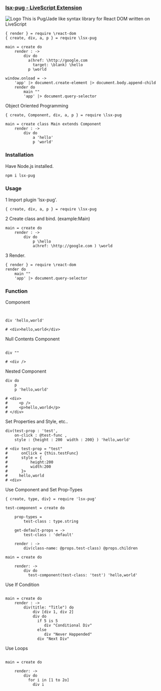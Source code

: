 ### [lsx-pug - LiveScript Extension](https://github.com/flyber-net/lsx-pug)

![Logo](https://content.screencast.com/users/a.stegno/folders/Jing/media/1ddfab27-6d01-41c9-965d-30cef10675b6/00000147.png)
This is Pug/Jade like syntax library for React DOM written on LiveScript

```Livescript
{ render } = require \react-dom
{ create, div, a, p } = require \lsx-pug

main = create do
    render : ->
        div do
          a(href: \http://google.com 
            target: \blank) \hello
          p \world

window.onload = ->
    'app' |> document.create-element |> document.body.append-child
    render do
        main ""
        'app' |> document.query-selector
```

Object Oriented Programming

```Livescript
{ create, Component, div, a, p } = require \lsx-pug

main = create class Main extends Component
    render : ->
        div do
            a 'hello'
            p 'world'
```
### Installation

Have Node.js installed.

```Bash
npm i lsx-pug
```

### Usage

1 Import plugin 'lsx-pug'.

```Livescript
{ create, div, a, p } = require \lsx-pug
```

2 Create class and bind. (example:Main)

```Livescript
main = create do
    render : ->
        div do
            p \hello
            a(href: \http://google.com ) \world
```

3 Render.

```Livescript
{ render } = require \react-dom
render do
    main ""
    'app' |> document.query-selector
```

### Function

Component

```Livescript


div 'hello,world'

# <div>hello,world</div>
```

Null Contents Component

```Livescript

div ""

# <div />
```

Nested Component

```Livescript
div do 
    p
    p 'hello,world'

# <div>
#     <p />
#     <p>hello,world</p>
# </div>
```

Set Properties and Style, etc..

```Livescript
div(test-prop : 'test',
    on-click : @test-func ,
    style : {height : 200  width : 200} ) 'hello,world'

# <div test-prop = "test"
#      onClick = {this.testFunc}
#      style = {
#          height:200
#          width:200
#      }>
#     hello,world
# <div>
```
Use Component and Set Prop-Types

```Livescript
{ create, type, div} = require 'lsx-pug'

test-component = create do

    prop-types =
        test-class : type.string

    get-default-props = ->
        test-class : 'default'

    render : ->
        div(class-name: @props.test-class) @props.children

main = create do

    render: ->
        div do
          test-component(test-class: 'test') 'hello,world'
```

Use If Condition

```Livescript

main = create do
    render : ->
        div(title: "Title") do 
            div [div 1, div 2]
            div do
              if 5 is 5  
                 div "Conditional Div"
              else 
                 div "Never Happended"
              div "Next Div"

```

Use Loops 

```Livescript 

main = create do

    render: ->
        div do
          for i in [1 to 2o]
            div i

```